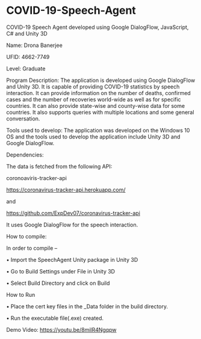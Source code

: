 # COVID-19-Speech-Agent
COVID-19 Speech Agent developed using Google DialogFlow, JavaScript, C# and Unity 3D


Name: Drona Banerjee



UFID: 4662-7749



Level: Graduate




Program Description: The application is developed using Google DialogFlow and Unity 3D. It is capable of providing COVID-19 statistics by speech interaction. It can provide information on the number of deaths, confirmed cases and the number of recoveries world-wide as well as for specific countries. It can also provide state-wise and county-wise data for some countries. It also supports queries with multiple locations and some general conversation.




Tools used to develop: The application was developed on the Windows 10 OS and the tools used to develop the application include Unity 3D and Google DialogFlow.



Dependencies:

The data is fetched from the following API:

coronoaviris-tracker-api

https://coronavirus-tracker-api.herokuapp.com/

and

https://github.com/ExpDev07/coronavirus-tracker-api



It uses Google DialogFlow for the speech interaction.
 
How to compile:

In order to compile –

•	Import the SpeechAgent Unity package in Unity 3D

•	Go to Build Settings under File in Unity 3D

•	Select Build Directory and click on Build



How to Run

•	Place the cert key files in the _Data folder in the build directory.

•	Run the executable file(.exe) created.



Demo Video:  https://youtu.be/8milR4Ngqpw

